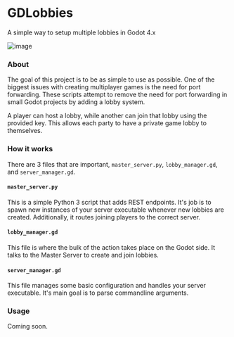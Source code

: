 # GDLobbies
A simple way to setup multiple lobbies in Godot 4.x

![image](https://github.com/jcurtis06/GDLobbies/assets/77545656/49337584-2486-4ffb-a512-a6eaab5bba5a)


### About
The goal of this project is to be as simple to use as possible. One of the biggest issues with creating multiplayer games is the need for port forwarding. These scripts attempt
to remove the need for port forwarding in small Godot projects by adding a lobby system.

A player can host a lobby, while another can join that lobby using the provided key. This allows each party to have a private game lobby to themselves.

### How it works
There are 3 files that are important, `master_server.py`, `lobby_manager.gd`, and `server_manager.gd`.

#### `master_server.py`
This is a simple Python 3 script that adds REST endpoints. It's job is to spawn new instances of
your server executable whenever new lobbies are created. Additionally, it routes joining players
to the correct server.

#### `lobby_manager.gd`
This file is where the bulk of the action takes place on the Godot side. It talks to the Master Server to create and join lobbies.

#### `server_manager.gd`
This file manages some basic configuration and handles your server executable. It's main goal is to parse commandline arguments.

### Usage
Coming soon.
